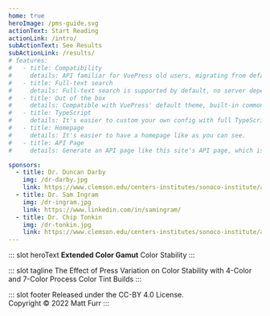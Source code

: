 ```yaml
---
home: true
heroImage: /pms-guide.svg
actionText: Start Reading
actionLink: /intro/
subActionText: See Results
subActionLink: /results/
# features:
#   - title: Compatibility
#     details: API familiar for VuePress old users, migrating from default theme is almost no costing.
#   - title: Full-text search
#     details: Full-text search is supported by default, no server dependency, distinguishing locales.
#   - title: Out of the box
#     details: Compatible with VuePress' default theme, built-in common documentation features.
#   - title: TypeScript
#     details: It's easier to custom your own config with full TypeScript support.
#   - title: Homepage
#     details: It's easier to have a homepage like as you can see.
#   - title: API Page
#     details: Generate an API page like this site's API page, which is very useful to index APIs.

sponsors:
  - title: Dr. Duncan Darby
    img: /dr-darby.jpg
    link: https://www.clemson.edu/centers-institutes/sonoco-institute/about/staff/duncan-darby.html
  - title: Dr. Sam Ingram
    img: /dr-ingram.jpg
    link: https://www.linkedin.com/in/samingram/
  - title: Dr. Chip Tonkin
    img: /dr-tonkin.jpg
    link: https://www.clemson.edu/centers-institutes/sonoco-institute/about/staff/chip-tonkin.html
---
```


::: slot heroText
<b class="gradient">Extended Color Gamut</b> Color Stability
:::

::: slot tagline
The Effect of Press Variation on Color Stability with 4-Color and 7-Color Process Color Tint Builds
:::

::: slot footer
Released under the CC-BY 4.0 License.<br>
Copyright © 2022 Matt Furr
:::